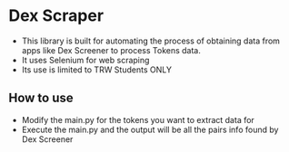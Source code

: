 # Dex Scraper
- This library is built for automating the process of obtaining data from apps like Dex Screener to process Tokens data.
- It uses Selenium for web scraping
- Its use is limited to TRW Students ONLY

## How to use

- Modify the main.py for the tokens you want to extract data for
- Execute the main.py and the output will be all the pairs info found by Dex Screener
